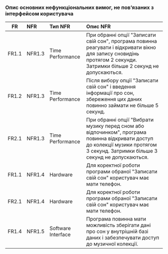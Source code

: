 ### Опис основних нефункціональних вимог, не пов’язаних з інтерфейсом користувача
|  FR   |  NFR   |      Тип NFR       |                                                                                 Опис NFR                                                                                          |
|  :-:  | :----  |  :--------------   | :-------------------------------------------------------------------------------------------------------------------------------------------------------------------------------  |
| FR1.1 | NFR1.3 |  Time Performance  | При обранні опції "Записати свій сон", програма повинна реагувати і відкривати вікно для запису сновидінь протягом 2 секунди. Затримки більше 2 секунд не допускаються.           |
| FR1.2 | NFR1.3 |  Time Performance  | Після вибору опції "Записати свій сон" і введення інформації про сон, збереження цих даних повинно займати не більше 5 секунд.                                                    |
| FR2.1 | NFR1.3 |  Time Performance  | При обранні опції "Вибрати музику перед сном або відпочинком", програма повинна відкривати доступ до колекції музики протягом 3 секунд. Затримки більше 3 секунд не допускаються. |
| FR1.1 | NFR1.4 |     Hardware       | Для коректної роботи програми обраної "Записати свій сон" користувач має мати телефон.                                                                                            |
| FR2.1 | NFR1.4 |     Hardware       | Для коректної роботи програми обраної "Записати свій сон" користувач має мати телефон.                                                                                            |
| FR1.4 | NFR1.5 | Software Interface | Програма повинна мати можливість зберігати дані про сон у внутрішній базі даних і забезпечувати доступ до музичної колекції.                                                      |
